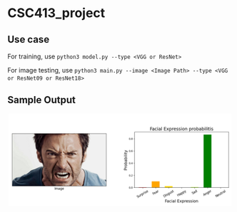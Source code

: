 # CSC413_project

## Use case
For training, use `python3 model.py --type <VGG or ResNet>`

For image testing, use `python3 main.py --image <Image Path> --type <VGG or ResNet09 or ResNet18>`

## Sample Output

<p align="center">
  <img src="./result.png" alt="res" width=500//>
</p>
